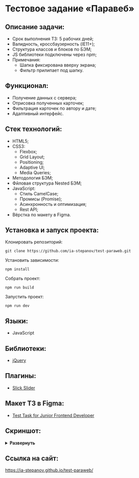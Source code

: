 # Тестовое задание «Паравеб»

## Описание задачи:
- Срок выполнения ТЗ: 5 рабочих дней;
- Валидность, кроссбаузерность (IE11+);
- Структура классов и блоков по БЭМ;
- JS библиотеки подключены через npm;
- Примечания:
  - Шапка фиксирована вверху экрана;
  - Фильтр прилипает под шапку.

## Функционал:
- Получение данных с сервера;
- Отрисовка полученных карточек;
- Фильтрация карточек по автору и дате;
- Адаптивный интерфейс.

## Стек технологий:
- HTML5;
- CSS3:
  - Flexbox;
  - Grid Layout;
  - Positioning;
  - Adaptive UI;
  - Media Queries;
- Методология БЭМ;
- Фйловая структура Nested БЭМ;
- JavaScript:
  - Стиль CamelCase;
  - Промисы (Promise);
  - Асинхронность и оптимизация;
  - Rest API;
- Вёрстка по макету в Figma.

## Установка и запуск проекта:
Клонировать репозиторий:

    git clone https://github.com/ia-stepanov/test-paraweb.git

Установить зависимости:

    npm install

Собрать проект:

    npm run build

Запустить проект:

    npm run dev

## Языки:
- JavaScript

## Библиотеки:
- [jQuery](https://www.npmjs.com/package/jquery)

## Плагины:
- [Slick Slider](https://www.npmjs.com/package/slick-slider)

## Макет ТЗ в Figma:
- [Test Task for Junior Frontend Developer](https://www.figma.com/file/KXAgH6edWF0FsbcZMtpcUR/Test-Task-for-Junior-Frontend-Developer)

## Скриншот:
<details><summary><b>Развернуть</b></summary>

[![test-paraweb](https://user-images.githubusercontent.com/86494748/174473648-27ccccc2-2ba8-47ab-a595-e319148f485c.jpg)](https://ia-stepanov.github.io/test-paraweb/)

</details>

## Ссылка на сайт:
https://ia-stepanov.github.io/test-paraweb/
